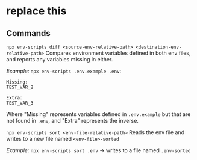 # replace this

## Commands

`npx env-scripts diff <source-env-relative-path> <destination-env-relative-path>`
Compares environment variables defined in both env files, and reports any variables missing in either.

_Example:_
`npx env-scripts .env.example .env`:
```text
Missing:
TEST_VAR_2

Extra:
TEST_VAR_3
```

Where "Missing" represents variables defined in `.env.example` but that are not found in `.env`, and "Extra" represents the inverse.


`npx env-scripts sort <env-file-relative-path>`
Reads the env file and writes to a new file named `<env-file>-sorted`

_Example:_
`npx env-scripts sort .env` -> writes to a file named `.env-sorted`
